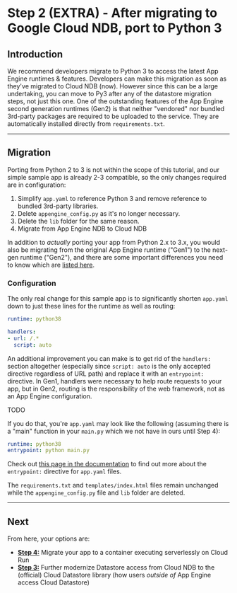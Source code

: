 # Step 2 (EXTRA) - After migrating to Google Cloud NDB, port to Python 3

## Introduction

We recommend developers migrate to Python 3 to access the latest App Engine runtimes & features. Developers can make this migration as soon as they've migrated to Cloud NDB (now). However since this can be a large undertaking, you can move to Py3 after any of the datastore migration steps, not just this one. One of the outstanding features of the App Engine second generation runtimes (Gen2) is that neither "vendored" nor bundled 3rd-party packages are required to be uploaded to the service. They are automatically installed directly from `requirements.txt`.

---

## Migration

Porting from Python 2 to 3 is not within the scope of this tutorial, and our simple sample app is already 2-3 compatible, so the only changes required are in configuration:

1. Simplify `app.yaml` to reference Python 3 and remove reference to bundled 3rd-party libraries.
1. Delete `appengine_config.py` as it's no longer necessary.
1. Delete the `lib` folder for the same reason.
1. Migrate from App Engine NDB to Cloud NDB

In addition to *actually* porting your app from Python 2.x to 3.x, you would also be migrating from the original App Engine runtime ("Gen1") to the next-gen runtime ("Gen2"), and there are some important differences you need to know which are [listed here](https://cloud.google.com/appengine/docs/standard/python3/python-differences).

### Configuration

The only real change for this sample app is to significantly shorten `app.yaml` down to just these lines for the runtime as well as routing:

```yml
runtime: python38

handlers:
- url: /.*
  script: auto
```

An additional improvement you can make is to get rid of the `handlers:` section altogether (especially since `script: auto` is the only accepted directive regardless of URL path) and replace it with an `entrypoint:` directive. In Gen1, handlers were necessary to help route requests to your app, but in Gen2, routing is the responsibility of the web framework, not as an App Engine configuration.


TODO

If you do that, you're `app.yaml` may look like the following (assuming there is a "main" function in your `main.py` which we not have in ours until Step 4):

```yml
runtime: python38
entrypoint: python main.py
```

Check out [this page in the documentation](https://cloud.google.com/appengine/docs/standard/python3/runtime#application_startup) to find out more about the `entrypoint:` directive for `app.yaml` files.

The `requirements.txt` and `templates/index.html` files remain unchanged while the `appengine_config.py` file and `lib` folder are deleted.

---

## Next

From here, your options are:

- [**Step 4:**](/step4-cloudds-cloudrun-py3) Migrate your app to a container executing serverlessly on Cloud Run
- [**Step 3:**](/step3-flask-datastore-py3) Further modernize Datastore access from Cloud NDB to the (official) Cloud Datastore library (how users *outside of* App Engine access Cloud Datastore)
